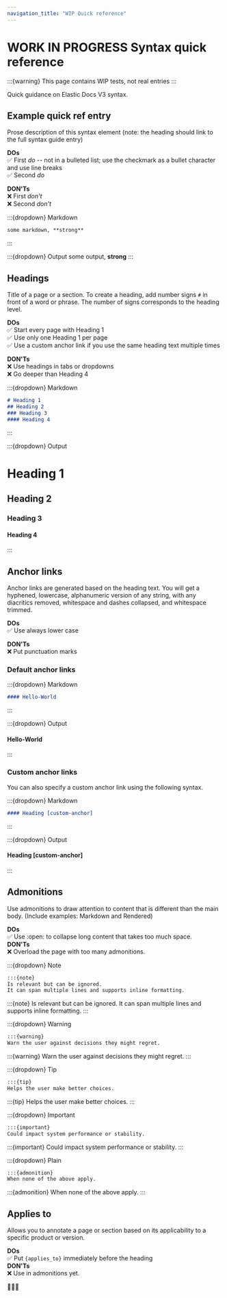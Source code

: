 ```yaml
---
navigation_title: "WIP Quick reference"
---
```


# WORK IN PROGRESS Syntax quick reference

:::{warning}
This page contains WIP tests, not real entries
:::

Quick guidance on Elastic Docs V3 syntax. 

## Example quick ref entry
Prose description of this syntax element (note: the heading should link to the full syntax guide entry)

**DOs**<br>
✅ First _do_ -- not in a bulleted list; use the checkmark as a bullet character and use line breaks<br>
✅ Second _do_

**DON'Ts**<br>
❌ First _don't_<br>
❌ Second _don't_

:::{dropdown} Markdown
```markdown
some markdown, **strong**
```
:::

:::{dropdown} Output
some output, **strong**
:::



## Headings
Title of a page or a section. To create a heading, add number signs `#` in front of a word or phrase. The number of signs corresponds to the heading level. 

**DOs**<br>
✅ Start every page with Heading 1<br>
✅ Use only one Heading 1 per page<br>
✅ Use a custom anchor link if you use the same heading text multiple times

**DON'Ts**<br>
❌ Use headings in tabs or dropdowns<br>
❌ Go deeper than Heading 4


:::{dropdown} Markdown
```markdown
# Heading 1
## Heading 2
### Heading 3
#### Heading 4
```
:::

:::{dropdown} Output

# Heading 1
## Heading 2
### Heading 3
#### Heading 4

:::

## Anchor links

Anchor links are generated based on the heading text. You will get a hyphened, lowercase, alphanumeric version of any string, with any diacritics removed, whitespace and dashes collapsed, and whitespace trimmed. 

**DOs**<br>
✅ Use always lower case<br>

**DON'Ts**<br>
❌ Put punctuation marks<br>

### Default anchor links

:::{dropdown} Markdown
```markdown
#### Hello-World
```
:::

:::{dropdown} Output

#### Hello-World

:::

### Custom anchor links

You can also specify a custom anchor link using the following syntax.

:::{dropdown} Markdown
```markdown
#### Heading [custom-anchor]
```
:::

:::{dropdown} Output

#### Heading [custom-anchor]

:::

## Admonitions

Use admonitions to draw attention to content that is different than the main body.
(Include examples: Markdown and Rendered)

**DOs**<br>
✅ Use :open: <bool> to collapse long content that takes too much space.<br>
**DON'Ts**<br>
❌ Overload the page with too many admonitions. <br>

:::{dropdown} Note
```markdown
:::{note}
Is relevant but can be ignored.
It can span multiple lines and supports inline formatting.
```
:::{note}
Is relevant but can be ignored.
It can span multiple lines and supports inline formatting.
:::

:::{dropdown} Warning
```markdown
:::{warning}
Warn the user against decisions they might regret.
```
:::{warning}
Warn the user against decisions they might regret.
:::


:::{dropdown} Tip
```markdown
:::{tip}
Helps the user make better choices.
```
:::{tip}
Helps the user make better choices.
:::

:::{dropdown} Important
```markdown
:::{important}
Could impact system performance or stability.
```
:::{important}
Could impact system performance or stability.
:::

:::{dropdown} Plain
```markdown
:::{admonition}
When none of the above apply.
```
:::{admonition}
When none of the above apply.
:::


## Applies to

Allows you to annotate a page or section based on its applicability to a specific product or version.

**DOs**<br>
✅ Put `{applies_to}` immediately before the heading<br>
**DON'Ts**<br>
❌ Use in admonitions yet.<br> 




🚧🚧🚧